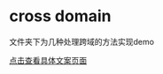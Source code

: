 # cross domain
文件夹下为几种处理跨域的方法实现demo

[点击查看具体文案页面](https://www.yuguomin.com/2019/12/28/cross-domain-solutions/)
